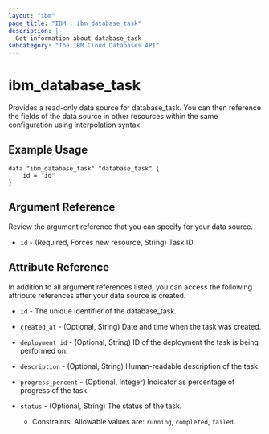 ```yaml
---
layout: "ibm"
page_title: "IBM : ibm_database_task"
description: |-
  Get information about database_task
subcategory: "The IBM Cloud Databases API"
---
```


# ibm_database_task

Provides a read-only data source for database_task. You can then reference the fields of the data source in other resources within the same configuration using interpolation syntax.

## Example Usage

```hcl
data "ibm_database_task" "database_task" {
	id = "id"
}
```

## Argument Reference

Review the argument reference that you can specify for your data source.

* `id` - (Required, Forces new resource, String) Task ID.

## Attribute Reference

In addition to all argument references listed, you can access the following attribute references after your data source is created.

* `id` - The unique identifier of the database_task.
* `created_at` - (Optional, String) Date and time when the task was created.

* `deployment_id` - (Optional, String) ID of the deployment the task is being performed on.

* `description` - (Optional, String) Human-readable description of the task.

* `progress_percent` - (Optional, Integer) Indicator as percentage of progress of the task.

* `status` - (Optional, String) The status of the task.
  * Constraints: Allowable values are: `running`, `completed`, `failed`.

